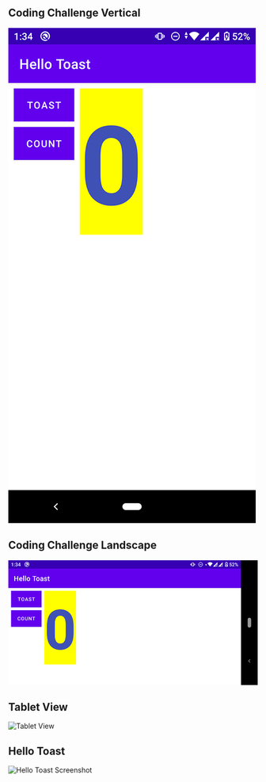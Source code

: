 ## Coding Challenge Vertical

![Coding Challenge](./CC_A.png)

## Coding Challenge Landscape

![Coding Challenge](./CC_B.png)

## Tablet View

![Tablet View](./TabletHelloToast.png)

## Hello Toast

![Hello Toast Screenshot](./HelloToast.png)
